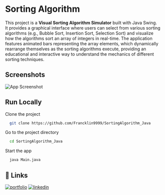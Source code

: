 
# Sorting Algorithm

This project is a **Visual Sorting Algorithm Simulator** built with Java Swing. It provides a graphical interface where users can select from various sorting algorithms (e.g., Bubble Sort, Insertion Sort, Selection Sort) and visualize how the algorithms sort an array of integers in real-time. The application features animated bars representing the array elements, which dynamically rearrange themselves as the sorting algorithms execute, providing an educational and interactive way to understand the mechanics of different sorting techniques.


## Screenshots

![App Screenshot](https://github.com/user-attachments/assets/8dc11bd8-b262-42ff-8ccd-7474142a9d37)


## Run Locally

Clone the project

```bash
  git clone https://github.com/Francklin9999/SortingAlgorithm_Java
```

Go to the project directory

```bash
  cd SortingAlgorithm_Java
```

Start the app

```bash
  java Main.java
```


## 🔗 Links
[![portfolio](https://img.shields.io/badge/my_portfolio-000?style=for-the-badge&logo=ko-fi&logoColor=white)](https://www.franckfongang.io)
[![linkedin](https://img.shields.io/badge/linkedin-0A66C2?style=for-the-badge&logo=linkedin&logoColor=white)](https://www.linkedin.com/in/fongangf/)
